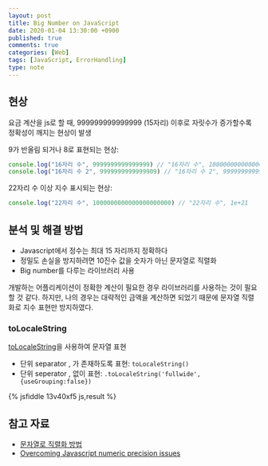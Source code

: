 ```yaml
---
layout: post
title: Big Number on JavaScript
date: 2020-01-04 13:30:00 +0900
published: true
comments: true
categories: [Web]
tags: [JavaScript, ErrorHandling]
type: note
---
```


## 현상
요금 계산을 js로 할 때, 999999999999999 (15자리) 이후로 자릿수가 증가할수록 정확성이 깨지는 현상이 발생

9가 반올림 되거나 8로 표현되는 현상:
```js
console.log("16자리 수", 9999999999999999) // "16자리 수", 10000000000000000
console.log("16자리 수 2", 9999999999999909) // "16자리 수 2", 9999999999999908
```

22자리 수 이상 지수 표시되는 현상: 
```js
console.log("22자리 수", 1000000000000000000000) // "22자리 수", 1e+21
```

## 분석 및 해결 방법
- Javascript에서 정수는 최대 15 자리까지 정확하다
- 정밀도 손실을 방지하려면 10진수 값을 숫자가 아닌 문자열로 직렬화
- Big number를 다루는 라이브러리 사용

개발하는 어플리케이션이 정확한 계산이 필요한 경우 라이브러리를 사용하는 것이 필요할 것 같다.
하지만, 나의 경우는 대략적인 금액을 계산하면 되었기 때문에 문자열 직렬화로 지수 표현만 방지하였다.

### toLocaleString
[toLocaleString](https://developer.mozilla.org/en-US/docs/Web/JavaScript/Reference/Global_Objects/Number/toLocaleString)을 사용하여 문자열 표현

- 단위 separator , 가 존재하도록 표현: `toLocaleString()`
- 단위 seperator , 없이 표현: `.toLocaleString('fullwide', {useGrouping:false})`

{% jsfiddle 13v40xf5 js,result %}

## 참고 자료
- [문자열로 직렬화 방법](https://stackoverflow.com/a/50978675)
- [Overcoming Javascript numeric precision issues](https://www.avioconsulting.com/blog/overcoming-javascript-numeric-precision-issues)

